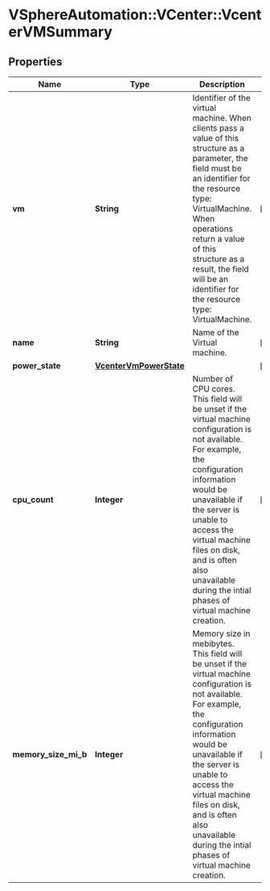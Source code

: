 # VSphereAutomation::VCenter::VcenterVMSummary

## Properties
Name | Type | Description | Notes
------------ | ------------- | ------------- | -------------
**vm** | **String** | Identifier of the virtual machine. When clients pass a value of this structure as a parameter, the field must be an identifier for the resource type: VirtualMachine. When operations return a value of this structure as a result, the field will be an identifier for the resource type: VirtualMachine. | [optional] 
**name** | **String** | Name of the Virtual machine. | [optional] 
**power_state** | [**VcenterVmPowerState**](VcenterVmPowerState.md) |  | [optional] 
**cpu_count** | **Integer** | Number of CPU cores. This field will be unset if the virtual machine configuration is not available. For example, the configuration information would be unavailable if the server is unable to access the virtual machine files on disk, and is often also unavailable during the intial phases of virtual machine creation. | [optional] 
**memory_size_mi_b** | **Integer** | Memory size in mebibytes. This field will be unset if the virtual machine configuration is not available. For example, the configuration information would be unavailable if the server is unable to access the virtual machine files on disk, and is often also unavailable during the intial phases of virtual machine creation. | [optional] 


